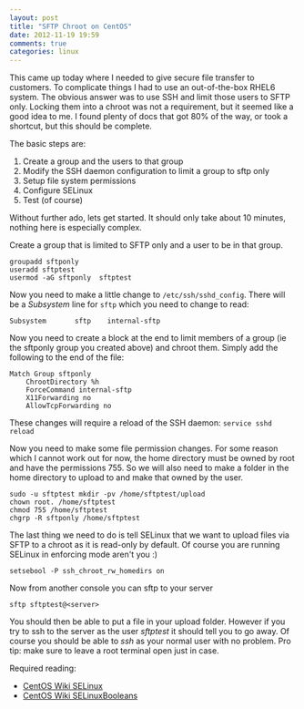 ```yaml
---
layout: post
title: "SFTP Chroot on CentOS"
date: 2012-11-19 19:59
comments: true
categories: linux
---
```

This came up today where I needed to give secure file transfer to customers. To complicate things I had to use an out-of-the-box RHEL6 system. The obvious answer was to use SSH and limit those users to SFTP only. Locking them into a chroot was not a requirement, but it seemed like a good idea to me. I found plenty of docs that got 80% of the way, or took a shortcut, but this should be complete.
<!-- more -->

The basic steps are:

1. Create a group and the users to that group
1. Modify the SSH daemon configuration to limit a group to sftp only
1. Setup file system permissions
1. Configure SELinux
1. Test (of course)

Without further ado, lets get started. It should only take about 10 minutes, nothing here is especially complex.

Create a group that is limited to SFTP only and a user to be in that group.

```
groupadd sftponly
useradd sftptest
usermod -aG sftponly  sftptest
```

Now you need to make a little change to `/etc/ssh/sshd_config`. There will be a _Subsystem_ line for `sftp` which you need to change to read:

```
Subsystem       sftp    internal-sftp
```

Now you need to create a block at the end to limit members of a group (ie the sftponly group you created above) and chroot them. Simply add the following to the end of the file:

```
Match Group sftponly
    ChrootDirectory %h
    ForceCommand internal-sftp
    X11Forwarding no
    AllowTcpForwarding no
```

These changes will require a reload of the SSH daemon: `service sshd reload`

Now you need to make some file permission changes. For some reason which I cannot work out for now, the home directory must be owned by root and have the permissions 755. So we will also need to make a folder in the home directory to upload to and make that owned by the user.

```
sudo -u sftptest mkdir -pv /home/sftptest/upload
chown root. /home/sftptest
chmod 755 /home/sftptest
chgrp -R sftponly /home/sftptest
```

The last thing we need to do is tell SELinux that we want to upload files via SFTP to a chroot as it is read-only by default. Of course you are running SELinux in enforcing mode aren't you :)

```
setsebool -P ssh_chroot_rw_homedirs on
```

Now from another console you can sftp to your server

```
sftp sftptest@<server>
```

You should then be able to put a file in your upload folder. However if you try to ssh to the server as the user _sftptest_ it should tell you to go away. Of course you should be able to _ssh_ as your normal user with no problem. Pro tip: make sure to leave a root terminal open just in case.

Required reading:

* [CentOS Wiki SELinux](http://wiki.centos.org/HowTos/SELinux)
* [CentOS Wiki SELinuxBooleans](http://wiki.centos.org/TipsAndTricks/SelinuxBooleans)
